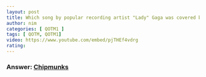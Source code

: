 ```yaml
---
layout: post
title: Which song by popular recording artist "Lady" Gaga was covered by a band of animals, and what animals were they?
author: nim
categories: [ QOTM1 ]
tags: [ QOTM, QOTM1]
video: https://www.youtube.com/embed/pjTHEf4vdrg
rating: 
---
```


### Answer:  [Chipmunks](https://www.youtube.com/watch?v=pjTHEf4vdrg)
